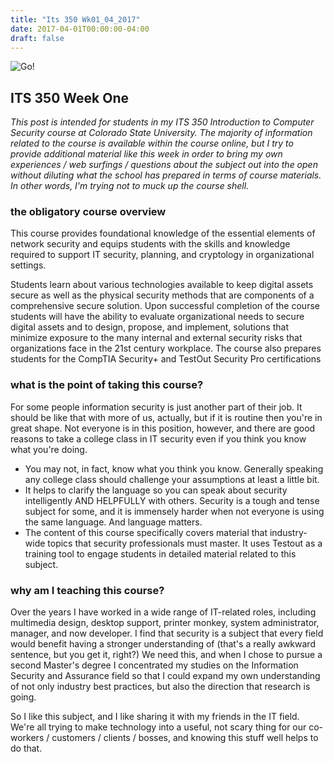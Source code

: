 ```yaml
---
title: "Its 350 Wk01_04_2017"
date: 2017-04-01T00:00:00-04:00
draft: false
---
```

![Go!](/images/spot-runs-start-la.jpg)

## ITS 350 Week One

*This post is intended for students in my ITS 350 Introduction to Computer Security course at Colorado State University. The majority of information related to the course is available within the course online, but I try to provide additional material like this week in order to bring my own experiences / web surfings / questions about the subject out into the open without diluting what the school has prepared in terms of course materials. In other words, I'm trying not to muck up the course shell.*

### the obligatory course overview

This course provides foundational knowledge of the essential elements of network security and equips students with the skills and knowledge required to support IT security, planning, and cryptology in organizational settings. 

Students learn about various technologies available to keep digital assets secure as well as the physical security methods that are components of a comprehensive secure solution. Upon successful completion of the course students will have the ability to evaluate organizational needs to secure digital assets and to design, propose, and implement, solutions that minimize exposure to the many internal and external security risks that organizations face in the 21st century workplace. The course also prepares students for the CompTIA Security+ and TestOut Security Pro certifications

### what is the point of taking this course?

For some people information security is just another part of their job. It should be like that with more of us, actually, but if it is routine then you're in great shape. Not everyone is in this position, however, and there are good reasons to take a college class in IT security even if you think you know what you're doing.

* You may not, in fact, know what you think you know. Generally speaking any college class should challenge your assumptions at least a little bit.
* It helps to clarify the language so you can speak about security intelligently AND HELPFULLY with others. Security is a tough and tense subject for some, and it is immensely harder when not everyone is using the same language. And language matters.
* The content of this course specifically covers material that industry-wide topics that security professionals must master. It uses Testout as a training tool to engage students in detailed material related to this subject.

### why am I teaching this course?

Over the years I have worked in a wide range of IT-related roles, including multimedia design, desktop support, printer monkey, system administrator, manager, and now developer. I find that security is a subject that every field would benefit having a stronger understanding of (that's a really awkward sentence, but you get it, right?) We need this, and when I chose to pursue a second Master's degree I concentrated my studies on the Information Security and Assurance field so that I could expand my own understanding of not only industry best practices, but also the direction that research is going.

So I like this subject, and I like sharing it with my friends in the IT field. We're all trying to make technology into a useful, not scary thing for our co-workers / customers / clients / bosses, and knowing this stuff well helps to do that.

